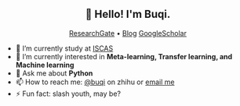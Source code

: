 <h2 align="center">👋 Hello! I'm Buqi.</h2>
<p align="center">
  <a href="https://www.researchgate.net/profile/Jingyao-Wang-15">ResearchGate</a> •
  <a href="https://www.zhihu.com/people/wang-dou-ya-11">Blog</a>
  <a href="https://scholar.google.com/citations?user=btThEsYAAAAJ&hl=zh-CN">GoogleScholar</a>
</p>

- 🔭 I’m currently study at [ISCAS](http://www.is.cas.cn/) 
- 🌱 I’m currently interested in **Meta-learning, Transfer learning, and Machine learning**
- 💬 Ask me about **Python**
- 📫 How to reach me: [@buqi](https://www.zhihu.com/people/wang-dou-ya-11) on zhihu or [email me](jingyao_wang0728@163.com)
- ⚡ Fun fact: slash youth, may be?

